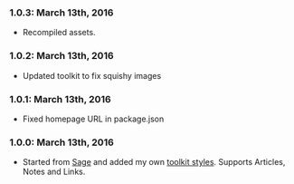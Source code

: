 ### 1.0.3: March 13th, 2016
* Recompiled assets.

### 1.0.2: March 13th, 2016
* Updated toolkit to fix squishy images

### 1.0.1: March 13th, 2016
* Fixed homepage URL in package.json

### 1.0.0: March 13th, 2016
* Started from [Sage](https://roots.io/sage) and added my own
[toolkit styles](https://github.com/ptibbetts/styles.paultibbetts.uk).
Supports Articles, Notes and Links.
